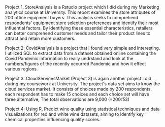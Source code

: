 Project 1. StoreAnalysis is a Rstudio project which I did during my Marketing analytics course at University. 
This report examines the store attributes of 200 office equipment buyers. This analysis seeks to comprehend respondents' equipment 
store selection preferences and identify their most influential factors. By identifying these essential characteristics, retailers 
can better comprehend customer needs and tailor their product lines to attract and retain more customers.

Project 2: CovidAnalysis is a project that I found very simple and interesting. I utilized SQL to extract data from a dataset obtained online containing the Covid Pandemic information 
to really undrstand and look at the numbers/figures of the recently occurred Pandemic and how it effect various regions.

Project 3:  CloudServicesMarket (Project 3) is again another project I did during my coursework at University. The project's data set aims to know the cloud services market. It consists of choices made by 200 respondents, each respondent has to make 15 choices and each choice set will have three alternative, 
The total observations are 9,000 (=200*15*3)

Project 4: Using R, Predict wine quality using statistical techniques and data visualizations for red and white wine datasets, aiming to identify key chemical properties 
influencing quality scores.

